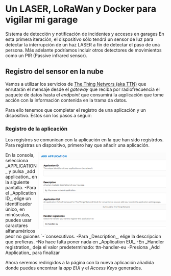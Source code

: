 # Un LASER, LoRaWan y Docker para vigilar mi garage 
Sistema de detección y notificación de incidentes y accesos en garages
En esta primera iteración, el dispositivo sólo tendrá un sensor de luz para detectar la interrupción de un haz LASER a fin de detectar el paso de una persona. Más adelante podríamos incluir otros detectores de movimientos como un PIR (Passive infrared sensor).

## Registro del sensor en la nube
Vamos a utilizar los servicios de [The Thing Networs (aka TTN)](https://www.thethingsnetwork.org/) que enrutarán el mensaje desde el _gateway_ que reciba por radiofrecuencia el paquete de datos hasta el _endpoint_ que consumirá la aqplicación que tome acción con la información contenida en la trama da datos. 

Para ello tenemos que completar el registro de una aplicación y un dispositivo. Estos son los pasos a seguir:
### Registro de la aplicación
Los registros se comunican con la aplicación en la que han sido registrdos. Para registras un dispositivo, primero hay que añadir una aplicación.

<img src="./images/ttn-add-application.png" width="400" align="right" />
En la consola, selecciona _APPLICATION_ y pulsa _add application_ en la siguiente pantalla. 
-Para el _Application ID_, elige un identificador único, en minúsculas, puedes usar caractares alfanuméricos peor no guiones ´-´consecutivos.
-Para  _Description_, elige la descripcion que prefieras.
-No hace falta poner nada en _Application EUI_ 
-En _Handler registration_ deja el valor predeterminado: ttn-handler-eu
-Presiona _Add Application_ para finalizar

Ahora seremos redirigidos a la página con la nueva aplicación añadida donde puedes encontrar la _app EUI_ y el _Access Keys_ generados.
